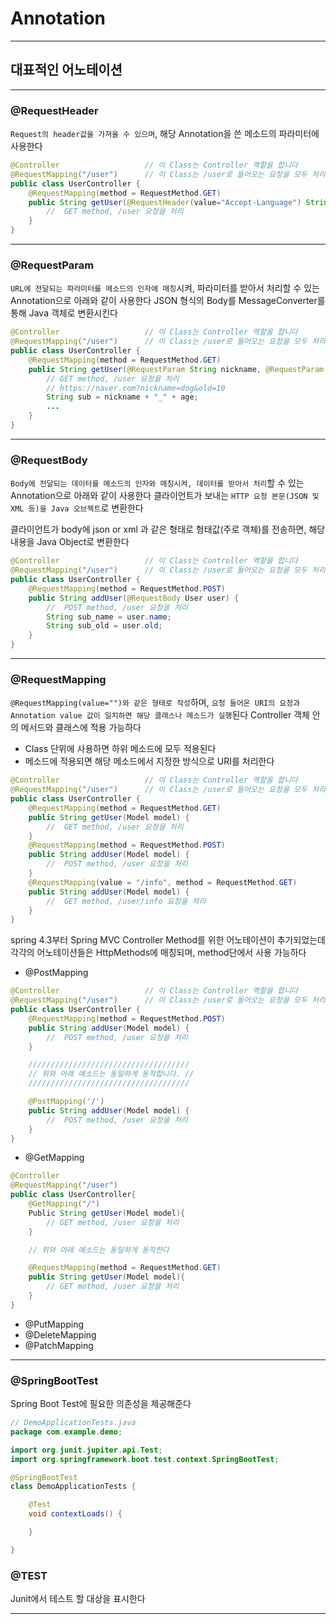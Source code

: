# Annotation
---
## 대표적인 어노테이션
---
### @RequestHeader
`Request의 header값을 가져올 수 있으며`, 해당 Annotation을 쓴 메소드의 파라미터에 사용한다
```java
@Controller                   // 이 Class는 Controller 역할을 합니다
@RequestMapping("/user")      // 이 Class는 /user로 들어오는 요청을 모두 처리합니다.
public class UserController {
    @RequestMapping(method = RequestMethod.GET)
    public String getUser(@RequestHeader(value="Accept-Language") String acceptLanguage) {
        //  GET method, /user 요청을 처리
    }
}
```
---

### @RequestParam
`URL에 전달되는 파라미터를 메소드의 인자에 매칭`시켜, 파라미터를 받아서 처리할 수 있는 Annotation으로 아래와 같이 사용한다 JSON 형식의 Body를 MessageConverter를 통해 Java 객체로 변환시킨다
```java
@Controller                   // 이 Class는 Controller 역할을 합니다
@RequestMapping("/user")      // 이 Class는 /user로 들어오는 요청을 모두 처리합니다.
public class UserController {
    @RequestMapping(method = RequestMethod.GET)
    public String getUser(@RequestParam String nickname, @RequestParam(name="old") String age {
        // GET method, /user 요청을 처리
        // https://naver.com?nickname=dog&old=10
        String sub = nickname + "_" + age;
        ...
    }
}
```
---
### @RequestBody
`Body에 전달되는 데이터를 메소드의 인자와 매칭시켜, 데이터를 받아서 처리`할 수 있는 Annotation으로 아래와 같이 사용한다 클라이언트가 보내는 `HTTP 요청 본문(JSON 및 XML 등)을 Java 오브젝트`로 변환한다

클라이언트가 body에 json or xml 과 같은 형태로 형태값(주로 객체)를 전송하면, 해당 내용을 Java Object로 변환한다
```java
@Controller                   // 이 Class는 Controller 역할을 합니다
@RequestMapping("/user")      // 이 Class는 /user로 들어오는 요청을 모두 처리합니다.
public class UserController {
    @RequestMapping(method = RequestMethod.POST)
    public String addUser(@RequestBody User user) {
        //  POST method, /user 요청을 처리
        String sub_name = user.name;
        String sub_old = user.old;
    }
}
```
---
### @RequestMapping
`@RequestMapping(value="")와 같은 형태로 작성`하며, `요청 들어온 URI의 요청과 Annotation value 값이 일치하면 해당 클래스나 메소드가 실행`된다 Controller 객체 안의 메서드와 클래스에 적용 가능하다

- Class 단위에 사용하면 하위 메소드에 모두 적용된다
- 메소드에 적용되면 해당 메소드에서 지정한 방식으로 URI를 처리한다
```JAVA
@Controller                   // 이 Class는 Controller 역할을 합니다
@RequestMapping("/user")      // 이 Class는 /user로 들어오는 요청을 모두 처리합니다.
public class UserController {
    @RequestMapping(method = RequestMethod.GET)
    public String getUser(Model model) {
        //  GET method, /user 요청을 처리
    }
    @RequestMapping(method = RequestMethod.POST)
    public String addUser(Model model) {
        //  POST method, /user 요청을 처리
    }
    @RequestMapping(value = "/info", method = RequestMethod.GET)
    public String addUser(Model model) {
        //  GET method, /user/info 요청을 처리
    }
}
```

spring 4.3부터 Spring MVC Controller Method를 위한 어노테이션이 추가되었는데 각각의 어노테이션들은 HttpMethods에 매칭되며, method단에서 사용 가능하다
- @PostMapping
```java
@Controller                   // 이 Class는 Controller 역할을 합니다
@RequestMapping("/user")      // 이 Class는 /user로 들어오는 요청을 모두 처리합니다.
public class UserController {
    @RequestMapping(method = RequestMethod.POST)
    public String addUser(Model model) {
        //  POST method, /user 요청을 처리
    }

    ////////////////////////////////////
    // 위와 아래 메소드는 동일하게 동작합니다. //
    ////////////////////////////////////

    @PostMapping('/')
    public String addUser(Model model) {
        //  POST method, /user 요청을 처리
    }
}
```
- @GetMapping
```java
@Controller
@RequestMapping("/user")
public class UserController{
    @GetMapping("/")
    Public String getUser(Model model){
        // GET method, /user 요청을 처리
    }

    // 위와 아래 메소드는 동일하게 동작한다

    @RequestMapping(method = RequestMethod.GET)
    public String getUser(Model model){
        // GET mothod, /user 요청을 처리
    }
}
```
- @PutMapping
- @DeleteMapping
- @PatchMapping

---
### @SpringBootTest
Spring Boot Test에 필요한 의존성을 제공해준다
```java
// DemoApplicationTests.java
package com.example.demo;

import org.junit.jupiter.api.Test;
import org.springframework.boot.test.context.SpringBootTest;

@SpringBootTest
class DemoApplicationTests {

	@Test
	void contextLoads() {

	}

}
```
### @TEST
Junit에서 테스트 할 대상을 표시한다

---